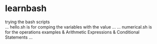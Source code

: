 # learnbash
trying the bash scripts  
...
hello.sh 
    is for comping the variables with the value
...
...
numerical.sh
    is for the operations examples & Arithmetic Expressions & Conditional Statements
...